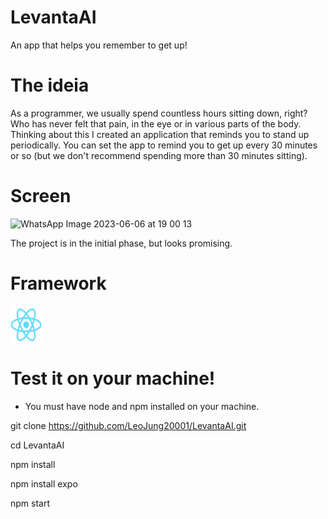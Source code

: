 # LevantaAI
An app that helps you remember to get up!

# The ideia
As a programmer, we usually spend countless hours sitting down, right? Who has never felt that pain, in the eye or in various parts of the body. Thinking about this I created an application that reminds you to stand up periodically. You can set the app to remind you to get up every 30 minutes or so (but we don't recommend spending more than 30 minutes sitting).

# Screen
![WhatsApp Image 2023-06-06 at 19 00 13](https://github.com/LeoJung20001/LevantaAI/assets/131979478/da329877-a4b7-45d4-a192-5e2effda01bf)


The project is in the initial phase, but looks promising.


# Framework

 <img align="center" alt="ReactNative" height="60" width="50" src="https://raw.githubusercontent.com/devicons/devicon/master/icons/react/react-original.svg">

# Test it on your machine!

* You must have node and npm installed on your machine.

git clone https://github.com/LeoJung20001/LevantaAI.git

cd LevantaAI

npm install

npm install expo

npm start
